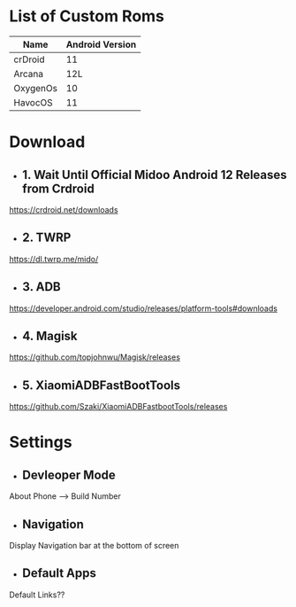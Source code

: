 # List of Custom Roms
| Name | Android Version |
|-|-|
| crDroid | 11 |
| Arcana | 12L |
| OxygenOs | 10 |
| HavocOS | 11 |
# Download

- ## 1. Wait Until Official Midoo Android 12 Releases from Crdroid

https://crdroid.net/downloads

- ## 2. TWRP

https://dl.twrp.me/mido/

- ## 3. ADB

https://developer.android.com/studio/releases/platform-tools#downloads

- ## 4. Magisk

https://github.com/topjohnwu/Magisk/releases

- ## 5. XiaomiADBFastBootTools

https://github.com/Szaki/XiaomiADBFastbootTools/releases

# Settings


- ## Devleoper Mode

About Phone --> Build Number

- ## Navigation

Display Navigation bar at the bottom of screen

- ## Default Apps

Default Links??
